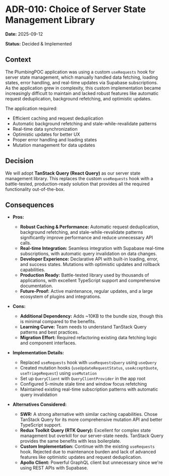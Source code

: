 # ADR-010: Choice of Server State Management Library

**Date:** 2025-09-12

**Status:** Decided & Implemented

## Context

The PlumbingPOC application was using a custom `useRequests` hook for server state management, which manually handled data fetching, loading states, error handling, and real-time updates via Supabase subscriptions. As the application grew in complexity, this custom implementation became increasingly difficult to maintain and lacked robust features like automatic request deduplication, background refetching, and optimistic updates.

The application required:
- Efficient caching and request deduplication
- Automatic background refetching and stale-while-revalidate patterns
- Real-time data synchronization
- Optimistic updates for better UX
- Proper error handling and loading states
- Mutation management for data updates

## Decision

We will adopt **TanStack Query (React Query)** as our server state management library. This replaces the custom `useRequests` hook with a battle-tested, production-ready solution that provides all the required functionality out-of-the-box.

## Consequences

*   **Pros:**
    *   **Robust Caching & Performance:** Automatic request deduplication, background refetching, and stale-while-revalidate patterns significantly improve performance and reduce unnecessary API calls.
    *   **Real-time Integration:** Seamless integration with Supabase real-time subscriptions, with automatic query invalidation on data changes.
    *   **Developer Experience:** Declarative API with built-in loading, error, and success states. Mutations with optimistic updates and rollback capabilities.
    *   **Production Ready:** Battle-tested library used by thousands of applications, with excellent TypeScript support and comprehensive documentation.
    *   **Future-Proof:** Active maintenance, regular updates, and a large ecosystem of plugins and integrations.

*   **Cons:**
    *   **Additional Dependency:** Adds ~10KB to the bundle size, though this is minimal compared to the benefits.
    *   **Learning Curve:** Team needs to understand TanStack Query patterns and best practices.
    *   **Migration Effort:** Required refactoring existing data fetching logic and component interfaces.

*   **Implementation Details:**
    *   Replaced `useRequests` hook with `useRequestsQuery` using `useQuery`
    *   Created mutation hooks (`useUpdateRequestStatus`, `useAcceptQuote`, `useTriageRequest`) using `useMutation`
    *   Set up `QueryClient` with `QueryClientProvider` in the app root
    *   Configured 5-minute stale time and window focus refetching
    *   Maintained existing real-time subscription patterns with automatic query invalidation

*   **Alternatives Considered:**
    *   **SWR:** A strong alternative with similar caching capabilities. Chose TanStack Query for its more comprehensive mutation API and better TypeScript support.
    *   **Redux Toolkit Query (RTK Query):** Excellent for complex state management but overkill for our server-state needs. TanStack Query provides the same benefits with less boilerplate.
    *   **Custom Implementation:** Continue with the existing `useRequests` hook. Rejected due to maintenance burden and lack of advanced features like optimistic updates and request deduplication.
    *   **Apollo Client:** Powerful GraphQL client but unnecessary since we're using REST APIs with Supabase.